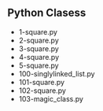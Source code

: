 ## Python Clasess
- 1-square.py
- 2-square.py
- 3-square.py
- 4-square.py
- 5-square.py
- 100-singlylinked_list.py
- 101-square.py
- 102-square.py
- 103-magic_class.py
